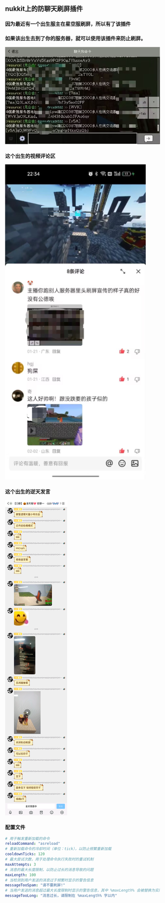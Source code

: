## nukkit上的防聊天刷屏插件

### 因为最近有一个出生服主在星空服刷屏，所以有了该插件
### 如果该出生去到了你的服务器，就可以使用该插件来防止刷屏。

![](img/1.jpg)

### 这个出生的视频评论区

![](img/4.jpg)

### 这个出生的逆天发言

![](img/3.png)

### 配置文件
```yml
# 用于触发重新加载的命令
reloadCommand: "asreload"
# 重新加载命令的冷却时间（单位：tick），以防止频繁重新加载
cooldownTicks: 120
# 最大尝试次数，用于处理命令执行失败时的重试机制
maxAttempts: 3
# 消息的最大长度限制，以防止过长的消息导致的问题
maxLength: 100
# 当检测到用户发送的消息过于频繁时显示的警告信息
messageTooSpam: "请不要刷屏!"
# 当用户发送的消息超过最大长度限制时显示的警告信息，其中 %maxLength% 会被替换为实际的最大长度值
messageTooLong: "消息过长，请限制在 %maxLength% 字以内"
```